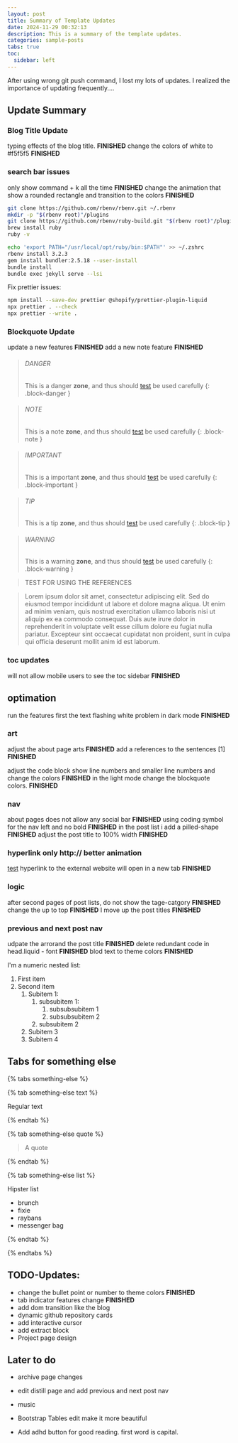 ```yaml
---
layout: post
title: Summary of Template Updates
date: 2024-11-29 00:32:13
description: This is a summary of the template updates.
categories: sample-posts
tabs: true
toc:
  sidebar: left
---
```


After using wrong git push command, I lost my lots of updates. I realized the importance of updating frequently....

## Update Summary

### Blog Title Update

typing effects of the blog title. **FINISHED**
change the colors of white to #f5f5f5 **FINISHED**

### search bar issues

only show command + k all the time **FINISHED**
change the animation that show a rounded rectangle and transition to the colors **FINISHED**

```bash
git clone https://github.com/rbenv/rbenv.git ~/.rbenv
mkdir -p "$(rbenv root)"/plugins
git clone https://github.com/rbenv/ruby-build.git "$(rbenv root)"/plugins/ruby-buildr
brew install ruby
ruby -v

echo 'export PATH="/usr/local/opt/ruby/bin:$PATH"' >> ~/.zshrc
rbenv install 3.2.3
gem install bundler:2.5.18 --user-install
bundle install
bundle exec jekyll serve --lsi
```

Fix prettier issues:

```bash
npm install --save-dev prettier @shopify/prettier-plugin-liquid
npx prettier . --check
npx prettier --write .
```

### Blockquote Update

update a new features **FINISHED**
add a new note feature **FINISHED**

> ###### DANGER
>
> This is a danger **zone**, and thus should
> [test](https://www.google.com)
> be used carefully
{: .block-danger }


> ###### NOTE
>
> This is a note **zone**, and thus should
> [test](https://www.google.com)
> be used carefully
{: .block-note }

> ###### IMPORTANT
>
> This is a important **zone**, and thus should
> [test](https://www.google.com)
> be used carefully
{: .block-important }

> ###### TIP
>
> This is a tip **zone**, and thus should
> [test](https://www.google.com)
> be used carefully
{: .block-tip }

> ###### WARNING
>
> This is a warning **zone**, and thus should
> [test](https://www.google.com)
> be used carefully
{: .block-warning }

> TEST FOR USING THE REFERENCES

> Lorem ipsum dolor sit amet, consectetur adipiscing elit. Sed do eiusmod tempor incididunt ut labore et dolore magna aliqua. Ut enim ad minim veniam, quis nostrud exercitation ullamco laboris nisi ut aliquip ex ea commodo consequat. Duis aute irure dolor in reprehenderit in voluptate velit esse cillum dolore eu fugiat nulla pariatur. Excepteur sint occaecat cupidatat non proident, sunt in culpa qui officia deserunt mollit anim id est laborum.


### toc updates

will not allow mobile users to see the toc sidebar **FINISHED**

## optimation

run the features first the text flashing white problem in dark mode **FINISHED**

### art

adjust the about page arts **FINISHED**
add a references to the sentences [1] **FINISHED**

adjust the code block show line numbers and smaller line numbers and change the colors **FINISHED**
in the light mode change the blockquote colors. **FINISHED**

### nav

about pages does not allow any social bar **FINISHED**
using coding symbol for the nav left and no bold **FINISHED**
in the post list i add a pilled-shape **FINISHED**
adjust the post title to 100% width **FINISHED**

### hyperlink only http:// better animation
[test](https://www.google.com)
hyperlink to the external website will open in a new tab **FINISHED**

### logic

after second pages of post lists, do not show the tage-catgory **FINISHED**
change the up to top **FINISHED**
I move up the post titles **FINISHED**

### previous and next post nav

udpate the arrorand the post title **FINISHED**
delete redundant code in head.liquid - font **FINISHED**
blod text to theme colors **FINISHED**

I'm a numeric nested list:
1. First item
2. Second item
   1. Subitem 1:
      1. subsubitem 1:
         1. subsubsubitem 1
         2. subsubsubitem 2
      2. subsubitem 2
   2. Subitem 3
   3. Subitem 4

## Tabs for something else

{% tabs something-else %}

{% tab something-else text %}

Regular text

{% endtab %}

{% tab something-else quote %}

> A quote

{% endtab %}

{% tab something-else list %}

Hipster list

- brunch
- fixie
- raybans
- messenger bag

{% endtab %}

{% endtabs %}


## TODO-Updates:
- change the bullet point or number to theme colors **FINISHED**
- tab indicator features change **FINISHED**
- add dom transition like the blog
- dynamic github repository cards
- add interactive cursor
- add extract block
- Project page design

## Later to do
- archive page changes

- edit distill page and add previous and next post nav
- music
- Bootstrap Tables edit make it more beautiful
- Add adhd button for good reading. first word is capital.  


